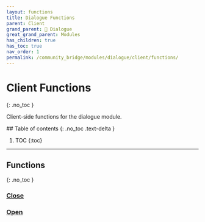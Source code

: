 ```yaml
---
layout: functions
title: Dialogue Functions
parent: Client
grand_parent: 💬 Dialogue
great_grand_parent: Modules
has_children: true
has_toc: true
nav_order: 1
permalink: /community_bridge/modules/dialogue/client/functions/
---
```


# Client Functions
{: .no_toc }

Client-side functions for the dialogue module.

<div class="toc-container">## Table of contents
{: .no_toc .text-delta }

1. TOC
{:toc}</div>

---
## Functions
{: .no_toc }


### [Close](Close)

### [Open](Open)




